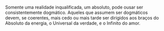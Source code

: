 ﻿Somente uma realidade inqualificada, um absoluto, pode ousar ser consistentemente dogmático. Aqueles que assumem ser dogmáticos devem, se coerentes, mais cedo ou mais tarde ser dirigidos aos braços do Absoluto da energia, o Universal da verdade, e o Infinito do amor.